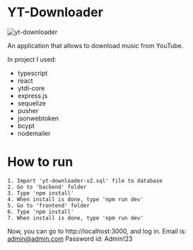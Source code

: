 # YT-Downloader

![yt-downloader](https://user-images.githubusercontent.com/57078565/141660604-9fb41a17-7448-4f29-927c-5c292466dc19.jpg)

An application that allows to download music from YouTube.

In project I used:
- typescript
- react
- ytdl-core
- express.js
- sequelize
- pusher
- jsonwebtoken
- bcypt
- nodemailer
# How to run
```
1. Import 'yt-downloader-v2.sql' file to database
2. Go to 'backend' folder
3. Type 'npm install'
4. When install is done, type 'npm run dev'
5. Go to 'frontend' folder
6. Type 'npm install'
7. When install is done, type 'npm run dev'
```

Now, you can go to http://localhost:3000, and log in. 
Email is: admin@admin.com
Password id: Admin!23
